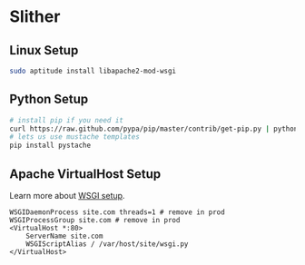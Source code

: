 # Slither

## Linux Setup
```bash
sudo aptitude install libapache2-mod-wsgi
```

## Python Setup
```bash
# install pip if you need it
curl https://raw.github.com/pypa/pip/master/contrib/get-pip.py | python 
# lets us use mustache templates
pip install pystache
```

## Apache VirtualHost Setup
Learn more about [WSGI setup](http://webpython.codepoint.net/wsgi_application_interface).
```.htaccess
WSGIDaemonProcess site.com threads=1 # remove in prod
WSGIProcessGroup site.com # remove in prod
<VirtualHost *:80>
	ServerName site.com
	WSGIScriptAlias / /var/host/site/wsgi.py
</VirtualHost>
```
